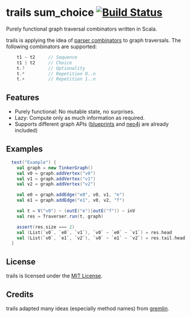 trails sum_choice [![Build Status](https://secure.travis-ci.org/danielkroeni/trails.png?branch=sum_choice)](http://travis-ci.org/danielkroeni/trails)
======

Purely functional graph traversal combinators written in Scala.

trails is applying the idea of [parser combinators](http://en.wikipedia.org/wiki/Parser_combinator) to graph traversals.
The following combinators are supported:
```scala
    t1 ~ t2     // Sequence
    t1 | t2     // Choice
    t.?         // Optionality
    t.*         // Repetition 0..n
    t.+         // Repetition 1..n
```

## Features

* Purely functional: No mutable state, no surprises.
* Lazy: Compute only as much information as required.
* Supports different graph APIs ([blueprints](https://github.com/tinkerpop/blueprints/wiki) and [neo4j](http://www.neo4j.org/) are already included)

## Examples
```scala
  test("Example") {
    val graph = new TinkerGraph()
    val v0 = graph.addVertex("v0")
    val v1 = graph.addVertex("v1")
    val v2 = graph.addVertex("v2")

    val e0 = graph.addEdge("e0", v0, v1, "e")
    val e1 = graph.addEdge("e1", v0, v2, "f")

    val t = V("v0") ~ (outE("e")|outE("f")) ~ inV
    val res = Traverser.run(t, graph)

    assert(res.size === 2)
    val (List(`v0`, `e0`, `v1`), `v0` ~ `e0` ~ `v1`) = res.head
    val (List(`v0`, `e1`, `v2`), `v0` ~ `e1` ~ `v2`) = res.tail.head
  }
```


## License
trails is licensed under the [MIT License](http://www.opensource.org/licenses/mit-license.php).


## Credits
trails adapted many ideas (especially method names) from [gremlin](https://github.com/tinkerpop/gremlin/wiki).
